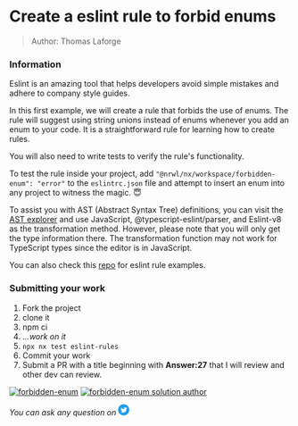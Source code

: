 <h1>Create a eslint rule to forbid enums</h1>

> Author: Thomas Laforge

### Information

Eslint is an amazing tool that helps developers avoid simple mistakes and adhere to company style guides.

In this first example, we will create a rule that forbids the use of enums. The rule will suggest using string unions instead of enums whenever you add an enum to your code. It is a straightforward rule for learning how to create rules.

You will also need to write tests to verify the rule's functionality.

To test the rule inside your project, add `"@nrwl/nx/workspace/forbidden-enum": "error"` to the `eslintrc.json` file and attempt to insert an enum into any project to witness the magic. 😇

To assist you with AST (Abstract Syntax Tree) definitions, you can visit the [AST explorer](https://astexplorer.net/) and use JavaScript, @typescript-eslint/parser, and Eslint-v8 as the transformation method. However, please note that you will only get the type information there. The transformation function may not work for TypeScript types since the editor is in JavaScript.

You can also check this [repo](https://github.com/typescript-eslint/typescript-eslint/tree/master/packages/eslint-plugin/src/rules) for eslint rule examples.

### Submitting your work

1. Fork the project
2. clone it
3. npm ci
4. _...work on it_
5. `npx nx test eslint-rules`
6. Commit your work
7. Submit a PR with a title beginning with **Answer:27** that I will review and other dev can review.

<a href="https://github.com/tomalaforge/angular-challenges/pulls?q=label%3A27+label%3Aanswer"><img src="https://img.shields.io/badge/-Solutions-green" alt="forbidden-enum"/></a>
<a href='https://github.com/tomalaforge/angular-challenges/pulls?q=label%3A27+label%3A"answer+author"'><img src="https://img.shields.io/badge/-Author solution-important" alt="forbidden-enum solution author"/></a>

<!-- <a href="{Blog post url}" target="_blank" rel="noopener noreferrer"><img src="https://img.shields.io/badge/-Blog post explanation-blue" alt="forbidden-enum blog article"/></a> -->

_You can ask any question on_ <a href="https://twitter.com/laforge_toma" target="_blank" rel="noopener noreferrer"><img src="./../../../logo/twitter.svg" height=20px alt="twitter"/></a>
